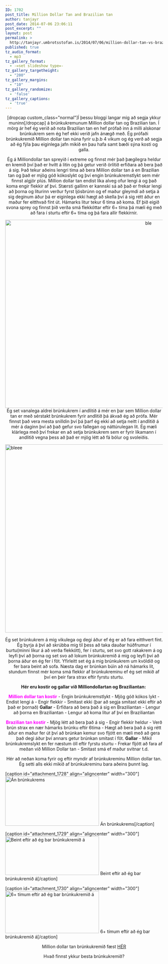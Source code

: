 ```yaml
---
ID: 1702
post_title: Million Dollar Tan and Brazilian tan
author: tanjayr
post_date: 2014-07-06 23:06:11
post_excerpt: ""
layout: post
permalink: >
  http://tanjayr.umbrotsstofan.is/2014/07/06/million-dollar-tan-vs-brazilian-tan/
published: true
tz_audio_format:
  - mp3
tz_gallery_format:
  - -=set slideshow type=-
tz_gallery_targetheight:
  - "200"
tz_gallery_margins:
  - "10"
tz_gallery_randomize:
  - 'false'
tz_gallery_captions:
  - 'true'
---
```

<p style="text-align: center;">[dropcap custom_class="normal"]Í þessu bloggi langar mig að segja ykkur muninn[/dropcap] á brúnkukremunum Million dollar tan og Brazilian tan. Í mörg ár hef ég verið að nota Brazilian tan en hef prófað inn á milli alskonar brúnkukrem sem ég hef ekki verið jafn ánægð með. Ég prófaði brúnkukremið Million dollar tan núna fyrir u.þ.b 4 vikum og ég verð að segja að ég fýla þau eiginlega jafn mikið en þau hafa samt bæði sýna kosti og galla.
<!--more--></p>
<p style="text-align: center;">Ég á Milliondollar tan spreyið í extreme og finnst mér það þægilegra heldur en kremið því það er hvítt á litin og þá getur verið örlítið erfiðara að bera það á sig. Það tekur aðeins lengri tíma að bera Million dollar tan á en Brazilian tan og það er mjög góð kókoslykt og því engin brúnkukremstlykt sem mér finnst algjör plús. Million dollar tan endist líka alveg ofur lengi á og það koma engir flekkir af því. Stærsti gallinn er kannski sá að það er frekar lengi að þorna og liturinn verður fyrst ljósbrúnn og ef maður gleymdi að setja á sig deginum áður þá er eiginlega ekki hægt að skella því á sig rétt áður en maður fer eitthvað fínt út. Hámarks litur tekur 6 tíma að koma. Ef þið eigið svona sprey og finnst þið verða smá flekkóttar eftir 6+ tíma þá mæli ég með að fara í sturtu eftir 6+ tíma og þá fara allir flekkirnir.</p>
<p style="text-align: center;"><a href="http://www.tanjayr.com/wp-content/uploads/2014/07/ble.jpg"><img class="aligncenter wp-image-1726 size-large" src="http://www.tanjayr.com/wp-content/uploads/2014/07/ble-1024x682.jpg" alt="ble" width="900" height="599" /></a><strong>
</strong>Ég set vanalega aldrei brúnkukrem í andlitið á mér en þar sem Million dollar tan er með sérstakt brúnkukrem fyrir andlitið þá ákvað ég að prófa. Mér finnst það vera mesta snilldin því þá þarf ég ekki að setja neitt í andlitið á mér á daginn því að það gefur svo fallegan og náttúrulegan lit. Ég mæli klárlega með því frekar en að setja brúnkukrem sem er fyrir líkamann í andlitið vegna þess að það er mjög létt að fá bólur og svoleiðis.</p>
<a href="http://www.tanjayr.com/wp-content/uploads/2014/07/bleee.jpg"><img class="aligncenter wp-image-1723 size-large" src="http://www.tanjayr.com/wp-content/uploads/2014/07/bleee-1024x682.jpg" alt="bleee" width="900" height="599" /></a>
<p style="text-align: center;">Ég set brúnkukrem á mig vikulega og degi áður ef ég er að fara eitthvert fínt. Ég byrja á því að skrúbba mig til þess að taka dauðar húðfrumur í burtu(minni líkur á að verða flekkótt), fer í sturtu, set svo gott rakakrem á og leyfi því að þorna og set svo að lokum brúnkukremið á mig og leyfi því að þorna áður en ég fer í föt. Yfirleitt set ég á mig brúnkukrem um kvöldið og fer bara beint að sofa. Næsta dag er brúnkan búin að ná hámarks lit, stundum finnst mér koma smá flekkir af brúnkukreminu ef ég set mikið af því en þeir fara strax eftir fyrstu sturtu.</p>
<p style="text-align: center;"><strong>Hér eru kostir og gallar við Milliondollartan og Braziliantan: </strong></p>
<p style="text-align: center;"><span style="color: #ff00ff;"><strong>Million dollar tan kostir</strong></span>
- Engin brúnkukremstlykt
- Mjög góð kókos lykt
- Endist lengi á
- Engir flekkir
- Smitast ekki (þar að segja smitast ekki eftir að það er þornað)
<strong>Gallar</strong>
- Erfiðara að bera það á sig en Braziliantan
- Lengur að þorna en Braziliantan
- Lengur að koma litur af því en Braziliantan</p>
<p style="text-align: center;"><span style="color: #ff00ff;"><strong>Brazilian tan kostir</strong></span>
- Mjög létt að bera það á sig
- Engir flekkir heldur
- Verð brún strax en nær hámarks brúnku eftir 6tíma
- Hægt að bera það á sig rétt áður en maður fer út því að brúnkan kemur svo fljótt en mæli með að gera það degi áður því annars getur brúnkan smitast í föt.
<strong>Gallar</strong>
- Mikil brúnkukremslykt en fer næstum öll eftir fyrstu sturtu
- Frekar fljótt að fara af meðan við Million Dollar tan
- Smitast smá ef maður svitnar t.d.</p>
<p style="text-align: center;">Hér að neðan koma fyrir og eftir myndir af brúnkukreminu Million dollar tan.
Ég setti alls ekki mikið af brúnkukreminu bara aðeins þunnt lag.</p>


[caption id="attachment_1728" align="aligncenter" width="300"]<a href="http://www.tanjayr.com/wp-content/uploads/2014/07/me.jpg"><img class="wp-image-1728 size-medium" src="http://www.tanjayr.com/wp-content/uploads/2014/07/me-300x157.jpg" alt="Án brúnkukrems" width="300" height="157" /></a> Án brúnkukrems[/caption]

[caption id="attachment_1729" align="aligncenter" width="300"]<a href="http://www.tanjayr.com/wp-content/uploads/2014/07/meee.jpg"><img class="wp-image-1729 size-medium" src="http://www.tanjayr.com/wp-content/uploads/2014/07/meee-300x123.jpg" alt="Beint eftir að ég bar brúnkukremið á" width="300" height="123" /></a> Beint eftir að ég bar brúnkukremið á[/caption]

[caption id="attachment_1730" align="aligncenter" width="300"]<a href="http://www.tanjayr.com/wp-content/uploads/2014/07/meeeeee.jpg"><img class="size-medium wp-image-1730" src="http://www.tanjayr.com/wp-content/uploads/2014/07/meeeeee-300x134.jpg" alt="6+ tímum eftir að ég bar brúnkukremið á" width="300" height="134" /></a> 6+ tímum eftir að ég bar brúnkukremið á[/caption]
<p style="text-align: center;">Million dollar tan brúnkukremið fæst <a title="HÉR" href="http://www.ilmvatn.net/brunkuspray" target="_blank">HÉR</a></p>
<p style="text-align: center;">Hvað finnst ykkur besta brúnkukremið?</p>